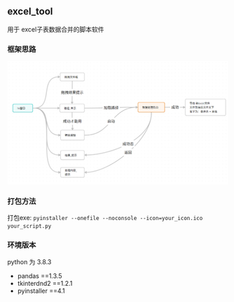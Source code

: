 ## excel_tool
用于 excel子表数据合并的脚本软件

### 框架思路

![image-20250413092120026](picture/image-20250413092120026.png)

### 打包方法

打包exe: `pyinstaller --onefile --noconsole --icon=your_icon.ico your_script.py`

### 环境版本

python  为 3.8.3

- pandas ==1.3.5
- tkinterdnd2 ==1.2.1
- pyinstaller ==4.1
